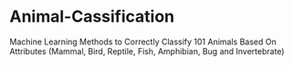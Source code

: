 # Animal-Cassification
Machine Learning Methods to Correctly Classify 101 Animals Based On Attributes (Mammal, Bird, Reptile, Fish, Amphibian, Bug and Invertebrate) 
